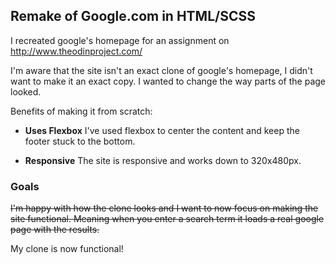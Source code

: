 ## Remake of Google.com in HTML/SCSS

I recreated google's homepage for an assignment on http://www.theodinproject.com/

I'm aware that the site isn't an exact clone of google's homepage, I didn't want to make it an exact copy. I wanted to change the way parts of the page looked.

Benefits of making it from scratch:

* **Uses Flexbox** I've used flexbox to center the content and keep the footer stuck to the bottom.

* **Responsive** The site is responsive and works down to 320x480px.

### Goals

~~I'm happy with how the clone looks and I want to now focus on making the site functional. Meaning when you enter a search term it loads a real google page with the results.~~

My clone is now functional!
